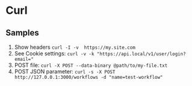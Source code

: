 # Curl

## Samples

1. Show headers `curl -I -v  https://my.site.com`
2. See Cookie settings: `curl -v -k "https://api.local/v1/user/login?email="`
3. POST file: `curl -X POST --data-binary @path/to/my-file.txt`
4. POST JSON parameter: `curl -s -X POST http://127.0.0.1:3000/workflows -d "name=test-workflow"`  
